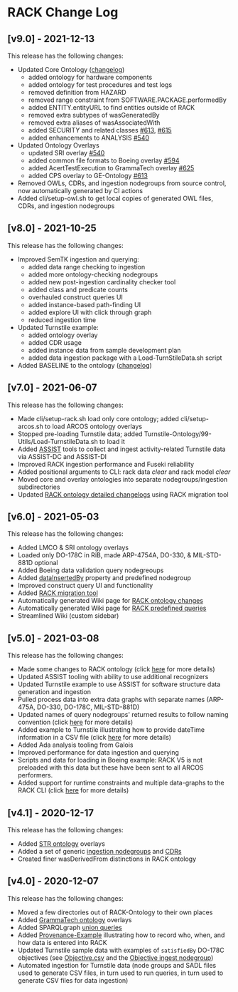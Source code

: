 <!-- markdownlint-disable line-length -->

# RACK Change Log

## [v9.0] - 2021-12-13

This release has the following changes:

- Updated Core Ontology ([changelog](https://github.com/ge-high-assurance/RACK/wiki/RACK-ontology-detailed-changelogs))
  - added ontology for hardware components
  - added ontology for test procedures and test logs
  - removed definition from HAZARD
  - removed range constraint from SOFTWARE.PACKAGE.performedBy
  - added ENTITY.entityURL to find entities outside of RACK
  - removed extra subtypes of wasGeneratedBy
  - removed extra aliases of wasAssociatedWith
  - added SECURITY and related classes [#613](https://github.com/ge-high-assurance/RACK/issues/613), [#615](https://github.com/ge-high-assurance/RACK/issues/615)
  - added enhancements to ANALYSIS [#540](https://github.com/ge-high-assurance/RACK/pull/540)
- Updated Ontology Overlays
  - updated SRI overlay [#540](https://github.com/ge-high-assurance/RACK/pull/540)
  - added common file formats to Boeing overlay [#594](https://github.com/ge-high-assurance/RACK/issues/594)
  - added AcertTestExecution to GrammaTech overlay [#625](https://github.com/ge-high-assurance/RACK/issues/625)
  - added CPS overlay to GE-Ontology [#613](https://github.com/ge-high-assurance/RACK/issues/613)
- Removed OWLs, CDRs, and ingestion nodegroups from source control, now automatically generated by CI actions
- Added cli/setup-owl.sh to get local copies of generated OWL files, CDRs, and ingestion nodegroups

## [v8.0] - 2021-10-25

This release has the following changes:

- Improved SemTK ingestion and querying:
  - added data range checking to ingestion
  - added more ontology-checking nodegroups
  - added new post-ingestion cardinality checker tool
  - added class and predicate counts
  - overhauled construct queries UI
  - added instance-based path-finding UI
  - added explore UI with click through graph
  - reduced ingestion time
- Updated Turnstile example:
  - added ontology overlay
  - added CDR usage
  - added instance data from sample development plan
  - added data ingestion package with a Load-TurnStileData.sh script
- Added BASELINE to the ontology ([changelog](https://github.com/ge-high-assurance/RACK/wiki/RACK-ontology-detailed-changelogs))

## [v7.0] - 2021-06-07

This release has the following changes:

- Made cli/setup-rack.sh load only core ontology; added cli/setup-arcos.sh to load ARCOS ontology overlays
- Stopped pre-loading Turnstile data; added Turnstile-Ontology/99-Utils/Load-TurnstileData.sh to load it
- Added [ASSIST](https://github.com/ge-high-assurance/RACK/tree/master/assist) tools to collect and ingest activity-related Turnstile data via ASSIST-DC and ASSIST-DI
- Improved RACK ingestion performance and Fuseki reliability
- Added positional arguments to CLI: rack data _clear_ and rack model _clear_
- Moved core and overlay ontologies into separate nodegroups/ingestion subdirectories
- Updated [RACK ontology detailed changelogs](https://github.com/ge-high-assurance/RACK/wiki/RACK-ontology-detailed-changelogs) using RACK migration tool

## [v6.0] - 2021-05-03

This release has the following changes:

- Added LMCO & SRI ontology overlays
- Loaded only DO-178C in RiB, made ARP-4754A, DO-330, & MIL-STD-881D optional
- Added Boeing data validation query nodegreoups
- Added [dataInsertedBy](https://github.com/ge-high-assurance/RACK/wiki/How-to-use-dataInsertedBy) property and predefined nodegroup
- Improved construct query UI and functionality
- Added [RACK migration tool](https://github.com/ge-high-assurance/RACK/tree/master/migration)
- Automatically generated Wiki page for [RACK ontology changes](https://github.com/ge-high-assurance/RACK/wiki/RACK-ontology-detailed-changelogs)
- Automatically generated Wiki page for [RACK predefined queries](https://github.com/ge-high-assurance/RACK/wiki/RACK-Predefined-Queries)
- Streamlined Wiki (custom sidebar)

## [v5.0] - 2021-03-08

This release has the following changes:

- Made some changes to RACK ontology (click [here](https://github.com/ge-high-assurance/RACK/wiki/RACK-v5.0-Ontology-Changelog) for more details)
- Updated ASSIST tooling with ability to use additional recognizers
- Updated Turnstile example to use ASSIST for software structure data generation and ingestion
- Pulled process data into extra data graphs with separate names (ARP-475A, DO-330, DO-178C, MIL-STD-881D)
- Updated names of query nodegroups' returned results to follow naming convention (click [here](https://github.com/ge-high-assurance/RACK/blob/master/nodegroups/queries/README.md) for more details)
- Added example to Turnstile illustrating how to provide dateTime information in a CSV file (click [here](https://github.com/ge-high-assurance/RACK/wiki/RACK-dateTime) for more details)
- Added Ada analysis tooling from Galois
- Improved performance for data ingestion and querying
- Scripts and data for loading in Boeing example: RACK V5 is not preloaded with this data but these have been sent to all ARCOS performers.
- Added support for runtime constraints and multiple data-graphs to the RACK CLI (click [here](https://github.com/ge-high-assurance/RACK/wiki/RACK-CLI) for more details)

## [v4.1] - 2020-12-17

This release has the following changes:

- Added [STR ontology](https://github.com/ge-high-assurance/RACK/tree/master/STR-Ontology) overlays
- Added a set of generic [ingestion nodegroups](https://github.com/ge-high-assurance/RACK/tree/master/nodegroups/ingestion) and [CDRs](https://github.com/ge-high-assurance/RACK/tree/master/nodegroups/CDR)
- Created finer wasDerivedFrom distinctions in RACK ontology

## [v4.0] - 2020-12-07

This release has the following changes:

- Moved a few directories out of RACK-Ontology to their own places
- Added [GrammaTech ontology](https://github.com/ge-high-assurance/RACK/tree/master/GrammaTech-Ontology) overlays
- Added SPARQLgraph [union queries](https://github.com/ge-semtk/semtk/wiki/Queries-Advanced-Topics)
- Added [Provenance-Example](https://github.com/ge-high-assurance/RACK/tree/master/Provenance-Example) illustrating how to record who, when, and how data is entered into RACK
- Updated Turnstile sample data with examples of `satisfiedBy` DO-178C objectives (see [Objective.csv](https://github.com/ge-high-assurance/RACK/blob/master/Turnstile-Ontology/99-Utils/Data/Objective.csv) and the [Objective ingest nodegroup](https://github.com/ge-high-assurance/RACK/blob/master/Turnstile-Ontology/99-Utils/NodeGroups/Ingest-Objective.json))
- Automated ingestion for Turnstile data (node groups and SADL files used to generate CSV files, in turn used to run queries, in turn used to generate CSV files for data ingestion)
